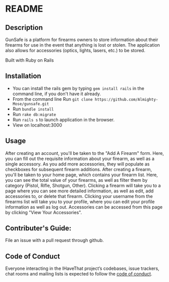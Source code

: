 # README

## Description

GunSafe is a platform for firearms owners to store information about their firearms for use in the event that anything is lost or stolen. The application also allows for accessories (optics, lights, lasers, etc.) to be stored.

Built with Ruby on Rails

## Installation
* You can install the rails gem by typing `gem install rails` in the command line, if you don't have it already.
* From the command line Run `git clone https://github.com/Almighty-Mose/gunsafe.git`
* Run `bundle install`
* Run `rake db:migrate`
* Run `rails s` to launch application in the browser.
* View on localhost:3000

## Usage
After creating an account, you'll be taken to the "Add A Firearm" form. Here, you can fill out the requisite information about your firearm, as well as a single accessory. As you add more accessories, they will populate as checkboxes for subsequent firearm additions.
After creating a firearm, you'll be taken to your home page, which contains your firearm list. Here, you can see the total value of your firearms, as well as filter them by category (Pistol, Rifle, Shotgun, Other).
Clicking a firearm will take you to a page where you can see more detailed information, as well as edit, add accessories to, or delete that firearm.
Clicking your username from the firearms list will take you to your profile, where you can edit your profile information as well as log out.
Accessories can be accessed from this page by clicking "View Your Accessories".

## Contributer's Guide:
File an issue with a pull request through github.

## Code of Conduct
Everyone interacting in the IHaveThat project’s codebases, issue trackers, chat rooms and mailing lists is expected to follow the [code of conduct](https://www.contributor-covenant.org/version/1/4/code-of-conduct).
